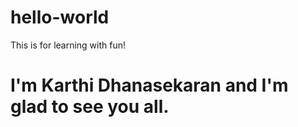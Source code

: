 # hello-world
This is for learning with fun!
# I'm Karthi Dhanasekaran and I'm glad to see you all.
